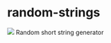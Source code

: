 # random-strings
![](https://github.com/victoroalvarez/random-strings-python/blob/master/dice-151867_640.png)
Random short string generator
